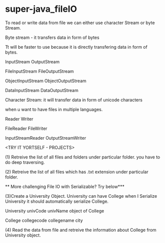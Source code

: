 # super-java_fileIO

To read or write data from file we can either use character Stream or byte Stream.

Byte stream - it transfers data in form of bytes 

Tt will be faster to use because it is directly transfering data in form of bytes.


InputStream		      OutputStream

FileInputStream		  FileOutputStream

ObjectInputStream	  ObjectOutputStream

DataInputStream		  DataOutputStream




Character Stream: it will transfer data in form of unicode characters

when u want to have files in multiple languages.

Reader			Writer

FileReader		FileWriter

InputStreamReader	OutputStreamWriter


<TRY IT YORTSELF - PROJECTS>

(1) Retreive the list of all files and folders under particular folder. you have to do deep traversing.

(2) Retreive the list of all files which has .txt extension under particular folder.



** More challenging File IO with Serializable? Try below***

(3)Create a University Object. University can have College when I Serialize University
it should automatically serialize College.

University
univCode
univName
object of College

College
collegecode
collegename
city

(4) Read the data from file and retreive the information about College from University
object.

